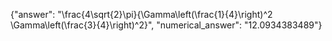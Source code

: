 {"answer": "\\frac{4\\sqrt{2}\\pi}{\\Gamma\\left(\\frac{1}{4}\\right)^2 \\Gamma\\left(\\frac{3}{4}\\right)^2}", "numerical_answer": "12.0934383489"}